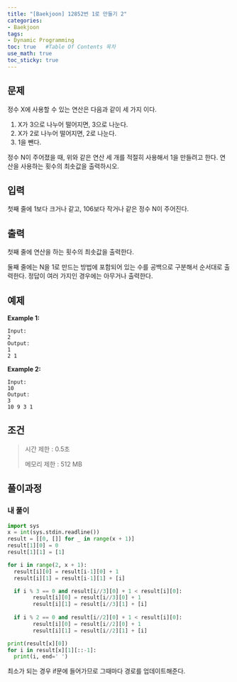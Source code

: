 ```yaml
---
title: "[Baekjoon] 12852번 1로 만들기 2"
categories: 
- Baekjoon
tags:
- Dynamic Programming
toc: true   #Table Of Contents 목차 
use_math: true
toc_sticky: true
---
```


## 문제

정수 X에 사용할 수 있는 연산은 다음과 같이 세 가지 이다.

1. X가 3으로 나누어 떨어지면, 3으로 나눈다.
2. X가 2로 나누어 떨어지면, 2로 나눈다.
3. 1을 뺀다.

정수 N이 주어졌을 때, 위와 같은 연산 세 개를 적절히 사용해서 1을 만들려고 한다. 연산을 사용하는 횟수의 최솟값을 출력하시오.

## 입력

첫째 줄에 1보다 크거나 같고, 106보다 작거나 같은 정수 N이 주어진다.

## 출력

첫째 줄에 연산을 하는 횟수의 최솟값을 출력한다.

둘째 줄에는 N을 1로 만드는 방법에 포함되어 있는 수를 공백으로 구분해서 순서대로 출력한다. 정답이 여러 가지인 경우에는 아무거나 출력한다.

## 예제

**Example 1:**

```
Input: 
2
Output: 
1
2 1
```

**Example 2:**

```
Input:
10
Output:
3
10 9 3 1
```

## 조건

> 시간 제한 : 0.5초
>
> 메모리 제한 : 512 MB

## 풀이과정

### 내 풀이

```python
import sys
x = int(sys.stdin.readline())
result = [[0, []] for _ in range(x + 1)]
result[1][0] = 0
result[1][1] = [1]

for i in range(2, x + 1):
  result[i][0] = result[i-1][0] + 1
  result[i][1] = result[i-1][1] + [i]

  if i % 3 == 0 and result[i//3][0] + 1 < result[i][0]:
        result[i][0] = result[i//3][0] + 1
        result[i][1] = result[i//3][1] + [i]
 
  if i % 2 == 0 and result[i//2][0] + 1 < result[i][0]:
        result[i][0] = result[i//2][0] + 1
        result[i][1] = result[i//2][1] + [i]

print(result[x][0])
for i in result[x][1][::-1]:
  print(i, end=' ')
```

최소가 되는 경우 if문에 들어가므로 그때마다 경로를 업데이트해준다.
